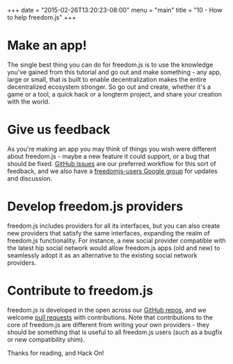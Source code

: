 +++
date = "2015-02-26T13:20:23-08:00"
menu = "main"
title = "10 - How to help freedom.js"
+++

# Make an app!
The single best thing you can do for freedom.js is to use the
knowledge you've gained from this tutorial and go out and make
something - any app, large or small, that is built to enable
decentralization makes the entire decentralized ecosystem stronger. So
go out and create, whether it's a game or a tool, a quick hack or a
longterm project, and share your creation with the world.

# Give us feedback
As you're making an app you may think of things you wish were
different about freedom.js - maybe a new feature it could support,
or a bug that should be
fixed. [GitHub issues](https://github.com/freedomjs/freedom/issues)
are our preferred workflow for this sort of feedback, and we also have
a
[freedomjs-users Google group](https://groups.google.com/forum/#!forum/freedomjs-users)
for updates and discussion.

# Develop freedom.js providers
freedom.js includes providers for all its interfaces, but you can also
create new providers that satisfy the same interfaces, expanding the
realm of freedom.js functionality. For instance, a new social provider
compatible with the latest hip social network would allow freedom.js
apps (old and new) to seamlessly adopt it as an alternative to the
existing social network providers.

# Contribute to freedom.js
freedom.js is developed in the open across our
[GitHub repos](https://github.com/freedomjs), and we welcome
[pull requests](https://github.com/freedomjs/freedom/pulls) with
contributions. Note that contributions to the core of freedom.js are
different from writing your own providers - they should be something
that is useful to all freedom.js users (such as a bugfix or new
compatibility shim).

Thanks for reading, and Hack On!
